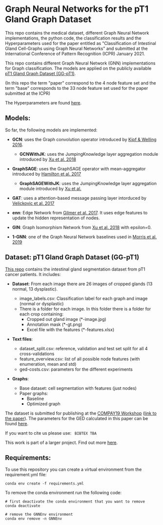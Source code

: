 # Graph Neural Networks for the pT1 Gland Graph Dataset
This repo contains the medical dataset, different Graph Neural Network implementations, the python code, the classification results and the Hyperparameters used
for the paper entitled as "Classification of Intestinal Gland Cell-Graphs using Graph Neural Networks" and submitted at the International Conference of Pattern Recognition (ICPR) January 2021.

This repo contains different Graph Neural Network (GNN) implementations for Graph classification.
The models are applied on the publicly available [pT1 Gland Graph Dataset (GG-pT1)](https://github.com/LindaSt/pT1-Gland-Graph-Dataset).

(In this repo the term "paper" correspond to the 4 node feature set and the term "base" corresponds to the 33 node feature set used for the paper submitted at the ICPR)

The Hyperparameters are found [here](https://github.com/waljan/GNNpT1/tree/master/Hyperparameters).

## Models:
So far, the following models are implemented:

- **GCN**: uses the Graph convolution operator introduced by [Kipf & Welling 2016](https://arxiv.org/abs/1609.02907).
    - **GCNWithJK**: uses the JumpingKnowledge layer aggregation module introduced by [Xu et al. 2018](https://arxiv.org/abs/1806.03536)

- **GraphSAGE**: uses the GraphSAGE operator with mean-aggregator introduced by [Hamilton et al. 2017](https://arxiv.org/abs/1706.02216)
    - **GraphSAGEWithJK**: uses the JumpingKnowledge layer aggregation module introduced by [Xu et al.](https://arxiv.org/abs/1806.03536)

- **GAT**: uses a attention-based message passing layer intorduced by [Velickovic et al. 2017](https://arxiv.org/abs/1710.10903)

- **enn**: Edge Network from [Gilmer et al. 2017](https://arxiv.org/abs/1704.01212). It uses edge features to update the hidden representation of nodes.

- **GIN**: Graph Isomorphism Network from [Xu et al. 2018](https://arxiv.org/abs/1810.00826) with epsilon=0.

- **1-GNN**: one of the Graph Neural Network baselines used in [Morris et al. 2019](https://arxiv.org/abs/1810.02244)






## Dataset: pT1 Gland Graph Dataset (GG-pT1)
[This repo](https://github.com/LindaSt/pT1-Gland-Graph-Dataset) contains the intestinal gland segmentation dataset from pT1 cancer patients.
It includes:

- **Dataset**: From each image there are 26 images of cropped glands (13 normal, 13 dysplastic). 
  - image_labels.csv: Classification label for each graph and image (normal or dysplastic)
  - There is a folder for each image. In this folder there is a folder for each crop containing:
    - Cropped out gland image (*-image.jpg)
    - Annotation mask (*-gt.png)
    - Excel file with the features (*-features.xlsx)



- **Text files**: 
  - dataset_split.csv: reference, validation and test set split for all 4 cross-validations
  - feature_overview.csv: list of all possible node features (with enumeration, mean and std)
  - ged-costs.csv: parameters for the different experiments



- **Graphs**:
  - Base dataset: cell segmentation with features (just nodes)
  - Paper graphs:
    - Baseline
    - Optimized graph



The dataset is submitted for publishing at the [COMPAY19 Workshop](https://openreview.net/group?id=MICCAI.org/2019/Workshop/COMPAY) ([link to the paper](https://openreview.net/pdf?id=HklExX79-S)).
The parameters for the GED calculated in this paper can be found [here](https://bit.ly/2xDuRcV).


If you want to cite us please use:
`` BIBTEX TBA``

This work is part of a larger project. Find out more [here](https://icosys.ch/bts-project).



## Requirements:
To use this repository you can create a virtual environment from the requirement.yml file:
```
conda env create -f requirements.yml
```


To remove the conda environment run the following code:
```
# first deactivate the conda environment that you want to remove
conda deactivate

# remove the GNNEnv environment
conda env remove -n GNNEnv
```
